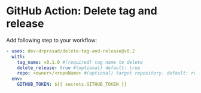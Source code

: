 # GitHub Action: Delete tag and release

Add following step to your workflow:

```yaml
- uses: dev-drprasad/delete-tag-and-release@v0.2
  with:
    tag_name: v0.1.0 #(required) tag name to delete 
    delete_release: true #(optional) default: true 
    repo: <owner>/<repoName> #(optional) target repository. default: repo running this action
  env:
    GITHUB_TOKEN: ${{ secrets.GITHUB_TOKEN }}
```
